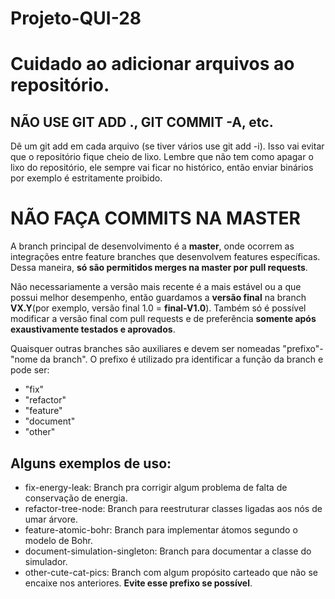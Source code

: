 # Projeto-QUI-28
Cuidado ao adicionar arquivos ao repositório.
=============================================

NÃO USE GIT ADD ., GIT COMMIT -A, etc.
--------------------------------------

Dê um git add em cada arquivo (se tiver vários use git add -i). Isso vai evitar que o repositório fique cheio de lixo. 
Lembre que não tem como apagar o lixo do repositório, ele sempre vai ficar no histórico, então enviar binários por 
exemplo é estritamente proibido.

NÃO FAÇA COMMITS NA MASTER
============================================

A branch principal de desenvolvimento é a **master**, onde ocorrem as integrações entre feature branches que desenvolvem 
features específicas. Dessa maneira, **só são permitidos merges na master por pull requests**.

Não necessariamente a versão mais recente é a mais estável ou a que possui melhor desempenho, então guardamos 
a **versão final** na branch **VX.Y**(por exemplo, versão final 1.0 = **final-V1.0**). Também só é possível modificar a versão final
com pull requests e de preferência **somente após exaustivamente testados e aprovados**.
    
Quaisquer outras branches são auxiliares e devem ser nomeadas "prefixo"-"nome da branch". O prefixo é utilizado pra
identificar a função da branch e pode ser:
- "fix"
- "refactor"
- "feature"
- "document"
- "other"

## Alguns exemplos de uso:

* fix-energy-leak: Branch pra corrigir algum problema de falta de conservação de energia.
* refactor-tree-node: Branch para reestruturar classes ligadas aos nós de umar árvore.
* feature-atomic-bohr: Branch para implementar átomos segundo o modelo de Bohr.
* document-simulation-singleton: Branch para documentar a classe do simulador.
* other-cute-cat-pics: Branch com algum propósito carteado que não se encaixe nos anteriores. **Evite esse prefixo se possível**. 

